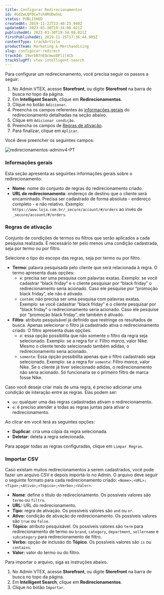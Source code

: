 ```yaml
---
title: Configurar Redirecionamentos
id: 4Gd2wLQFbCwTsh8RUDwSoL
status: PUBLISHED
createdAt: 2019-11-22T23:40:25.940Z
updatedAt: 2023-03-30T19:34:08.021Z
publishedAt: 2023-03-30T19:34:08.021Z
firstPublishedAt: 2019-11-25T17:36:44.905Z
contentType: trackArticle
productTeam: Marketing & Merchandising
slug: configurar-redirect
trackId: 19wrbB7nEQcmwzDPl1l4Cb
trackSlugPT: vtex-intelligent-search
---
```


Para configurar um redirecionamento, você precisa seguir os passos a seguir:

1. No Admin VTEX, acesse **Storefront**, ou digite **Storefront** na barra de busca no topo da página.
2. Em **Intelligent Search**, clique em **Redirecionamentos**.
3. Clique no botão <i class="fas fa-plus"></i> `Adicionar`.
4. Preencha os campos referentes às [informações gerais](#informacoes-gerais) do redirecionamento detalhadas na seção abaixo.
5. Clique em <i class="fa-solid fa-plus"></i> `Adicionar condição`.
6. Preencha os campos de [Regras de ativação](#regras-de-ativacao).
7. Para finalizar, clique em `Aplicar`.

Você deve preencher os seguintes campos:

![redirecionamentos-adminv4-PT](//images.ctfassets.net/alneenqid6w5/69CWrwXk38Qxwb9fNNzYyc/ff394f626cfa64b037bdf652ec07ca38/Screenshot_2022-04-04_at_15-15-42_Intelligent_Search_-_Redirecionamentos.png)

### Informações gerais

Esta seção apresenta as seguintes informações gerais sobre o redirecionamento:

- **Nome**: nome do conjunto de regras do redirecionamento criado.
- **URL de redirecionamento**: endereço de destino que o cliente será encaminhado. Precisa ser cadastrado de forma absoluta - endereço completo - e não relativo. Exemplo: `https://www.loja.com.br/_secure/account/#/orders` ao invés de `_secure/account/#/orders`.

### Regras de ativação

Conjunto de condições de termos ou filtros que serão aplicados a cada pesquisa realizada. É necessário ter pelo menos uma condição cadastrada, seja por termo ou por filtro. 

Selecione o tipo do escopo das regras, seja por termo ou por filtro.

- **Termo**: palavra pesquisada pelo cliente que será relacionada à regra. O termo apresenta duas opções:
    - `é`: precisa ser uma pesquisa com palavras exatas. Exemplo: se você cadastrar “black friday” e o cliente pesquisar por “black friday” o redirecionamento seria acionado. Caso ele pesquise por “promoção black friday”, ele não é ativado.
    - `contém`: não precisa ser uma pesquisa com palavras exatas. Exemplo: se você cadastrar “black friday” e o cliente pesquisar por “black friday” o redirecionamento seria acionado. Caso ele pesquise por “promoção black friday”, ele também é ativado.
- **Filtro**: atributo pesquisável já definido que restringe os resultados de busca. Apenas selecionar o filtro já cadastrado ativa o redirecionamento criado. O filtro apresenta duas opções:
    - `é`: essa opção possibilita que não somente o filtro da regra seja selecionado. Exemplo: se a regra for ``é``: Filtro _marca_, valor Nike. Mesmo o cliente tendo selecionado também adidas, o redirecionamento seria acionado.
    - `somente`: Essa opção possibilita apenas que o filtro cadastrado seja selecionado. Exemplo: se a regra for ``somente``: Filtro _marca_, valor Nike. Se o cliente já tiver selecionado adidas, o redirecionamento não seria acionado. Só funcionaria se o primeiro filtro de marca fosse Nike.

Caso você deseje criar mais de uma regra, é preciso adicionar uma condição de interação entre as regras. Elas podem ser:

- `ou`: qualquer uma das regras cadastradas ativam o redirecionamento.
- `e`: é preciso atender a todas as regras juntas para ativar o redirecionamento.

Ao clicar em <i class="fas fa-ellipsis-v"></i> você terá as seguintes opções:

- <i class="fas fa-clone"></i> **Duplicar**: cria uma cópia da regra selecionada.
- <i class="far fa-trash-alt"></i> **Deletar**: deleta a regra selecionada.

Para apagar todas as regras configuradas, clique em `Limpar Regras`.

### Importar CSV

Caso existam muitos redirecionamentos a serem cadastrados, você pode fazer um arquivo CSV e depois importá-lo no Admin. O arquivo deve seguir o seguinte formato para cada redirecionamento criado: `<Nome>;<URL>;<Tipo>;<Ativo>;<Tópico>;<Verbo>;<Valor>`.

- **Nome**: define o título do redirecionamento. Os possíveis valores são `termo` ou `filtro`.
- **URL:** URL do redirecionamento.
- **Tipo:**  regra de ativação. Os possíveis valores são `and` ou `or`.
- **Ativo:** condição de ativação do redirecionamento. Os possíveis valores são `true` ou `false`.
- **Tópico:** atributo pesquisável. Os possíveis valores são `term` para redirecionamento de termo ou `brand`, `category`, `department`, `sellername` e `subcategory` para redirecionamento de filtro.
- **Verbo:** opção de inclusão do **Tópico**. Os possíveis valores são `is` ou `contains`.
- **Valor:** valor do termo ou do filtro.

Para importar o arquivo, siga as instruções abaixo.

1. No Admin VTEX, acesse **Storefront**, ou digite **Storefront** na barra de busca no topo da página.
2. Em **Intelligent Search**, clique em **Redirecionamentos**.
3. Clique no botão `Importar`.
